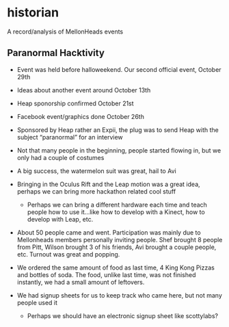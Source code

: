# historian
A record/analysis of MellonHeads events

## Paranormal Hacktivity
- Event was held before halloweekend. Our second official event, October 29th
- Ideas about another event around October 13th
- Heap sponorship confirmed October 21st
- Facebook event/graphics done October 26th

- Sponsored by Heap rather an Expii, the plug was to send Heap with the subject “paranormal” for an interview
- Not that many people in the beginning, people started flowing in, but we only had a couple of costumes
- A big success, the watermelon suit was great, hail to Avi
- Bringing in the Oculus Rift and the Leap motion was a great idea, perhaps we can bring more hackathon related cool stuff
	- Perhaps we can bring a different hardware each time and teach people how to use it...like how to develop with a Kinect, how to develop with Leap, etc.
- About 50 people came and went. Participation was mainly due to Mellonheads members personally inviting people. Shef brought 8 people from Pitt, Wilson brought 3 of his friends, Avi brought a couple people, etc. Turnout was great and popping.


- We ordered the same amount of food as last time, 4 King Kong Pizzas and bottles of soda. The food, unlike last time, was not finished instantly, we had a small amount of leftovers. 


- We had signup sheets for us to keep track who came here, but not many people used it
	- Perhaps we should have an electronic signup sheet like scottylabs?

